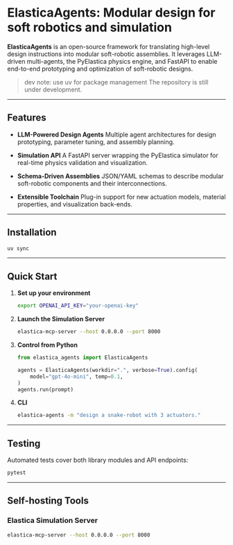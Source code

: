 # ElasticaAgents: Modular design for soft robotics and simulation

**ElasticaAgents** is an open-source framework for translating high-level design instructions into modular soft-robotic assemblies. It leverages LLM-driven multi-agents, the PyElastica physics engine, and FastAPI to enable end-to-end prototyping and optimization of soft-robotic designs.

> dev note: use uv for package management
> The repository is still under development.

---

## Features

- **LLM-Powered Design Agents**
  Multiple agent architectures for design prototyping, parameter tuning, and assembly planning.

- **Simulation API**
  A FastAPI server wrapping the PyElastica simulator for real-time physics validation and visualization.

- **Schema-Driven Assemblies**
  JSON/YAML schemas to describe modular soft-robotic components and their interconnections.

- **Extensible Toolchain**
  Plug-in support for new actuation models, material properties, and visualization back-ends.

---

## Installation

```bash
uv sync
```

---

## Quick Start

1. **Set up your environment**
   ```bash
   export OPENAI_API_KEY="your-openai-key"
   ```

2. **Launch the Simulation Server**
   ```bash
   elastica-mcp-server --host 0.0.0.0 --port 8000
   ```

3. **Control from Python**
   ```python
   from elastica_agents import ElasticaAgents

   agents = ElasticaAgents(workdir=".", verbose=True).config(
       model="gpt-4o-mini", temp=0.1,
   )
   agents.run(prompt)
   ```

4. **CLI**
   ```bash
   elastica-agents -m "design a snake-robot with 3 actuators."
   ```

---

## Testing

Automated tests cover both library modules and API endpoints:

```bash
pytest
```

---

## Self-hosting Tools

### Elastica Simulation Server

```bash
elastica-mcp-server --host 0.0.0.0 --port 8000
```
